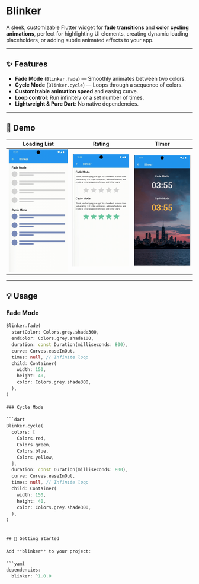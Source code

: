# Blinker

A sleek, customizable Flutter widget for **fade transitions** and **color cycling animations**, perfect for highlighting UI elements, creating dynamic loading placeholders, or adding subtle animated effects to your app.

---

## ✨ Features

- **Fade Mode** (`Blinker.fade`) — Smoothly animates between two colors.
- **Cycle Mode** (`Blinker.cycle`) — Loops through a sequence of colors.
- **Customizable animation speed** and easing curve.
- **Loop control**: Run infinitely or a set number of times.
- **Lightweight & Pure Dart**: No native dependencies.

---

## 📸 Demo

| Loading List | Rating | TImer |
|------------------|--------------------|------------------|
| ![Loading List](https://github.com/AbdullahProjects/blinker/blob/main/screenshots/loading_list.gif) | ![Rating](https://github.com/AbdullahProjects/blinker/blob/main/screenshots/rating.gif) | ![Timer](https://github.com/AbdullahProjects/blinker/blob/main/screenshots/timer.gif) |

---

## 💡 Usage

### Fade Mode

```dart
Blinker.fade(
  startColor: Colors.grey.shade300,
  endColor: Colors.grey.shade100,
  duration: const Duration(milliseconds: 800),
  curve: Curves.easeInOut,
  times: null, // Infinite loop
  child: Container(
    width: 150,
    height: 40,
    color: Colors.grey.shade300,
  ),
)

### Cycle Mode

```dart
Blinker.cycle(
  colors: [
    Colors.red,
    Colors.green,
    Colors.blue,
    Colors.yellow,
  ],
  duration: const Duration(milliseconds: 800),
  curve: Curves.easeInOut,
  times: null, // Infinite loop
  child: Container(
    width: 150,
    height: 40,
    color: Colors.grey.shade300,
  ),
)


## 🚀 Getting Started

Add **blinker** to your project:

```yaml
dependencies:
  blinker: ^1.0.0
